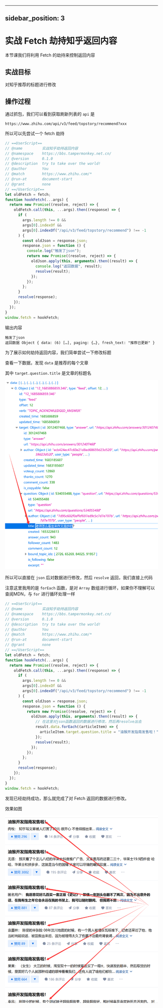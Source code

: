   ---
  sidebar_position: 3
  ---

  # 实战 Fetch 劫持知乎返回内容

  本节课我们将利用 Fetch 的劫持来控制返回内容

  ## 实战目标

  对知乎推荐的标题进行修改

  ## 操作过程

  通过抓包，我们可以看到获取刷新列表的 `api` 是


  ```
  https://www.zhihu.com/api/v3/feed/topstory/recommend?xxx
  ```


  所以可以先尝试一个 fetch 劫持

  ```js
  // ==UserScript==
  // @name         实战知乎劫持返回内容
  // @namespace    https://bbs.tampermonkey.net.cn/
  // @version      0.1.0
  // @description  try to take over the world!
  // @author       You
  // @match        https://www.zhihu.com/*
  // @run-at       document-start
  // @grant        none
  // ==/UserScript==
  let oldFetch = fetch;
  function hookFetch(...args) {
    return new Promise((resolve, reject) => {
      oldFetch.call(this, ...args).then((response) => {
        if (
          args.length !== 0 &&
          args[0].indexOf &&
          args[0].indexOf("/api/v3/feed/topstory/recommend") !== -1
        ) {
          const oldJson = response.json;
          response.json = function () {
            console.log("触发了json");
            return new Promise((resolve, reject) => {
              oldJson.apply(this, arguments).then((result) => {
                console.log("返回数据", result);
                resolve(result);
              });
            });
          };
        }
        resolve(response);
      });
    });
  }
  window.fetch = hookFetch;
  ```

  输出内容

  ```
  触发了json
  返回数据 Object { data: (6) […], paging: {…}, fresh_text: "推荐已更新" }
  ```

  为了展示如何劫持返回内容，我们简单尝试一下修改标题

  查看一下数据，发现 `data` 是推荐的每个文章

  其中 `target.question.title` 是文章的标题名

  ![](img/03/1.png)

  所以可以直接在 `json` 后对数据进行修改，然后 `resolve` 返回，我们直接上代码

  注意这里我用的是 `forEach` 函数，是对 `Array` 数组进行循环，如果你不理解可以查阅MDN，与 `for` 进行循环处理一样

  ```js
  // ==UserScript==
  // @name         实战知乎劫持返回内容
  // @namespace    https://bbs.tampermonkey.net.cn/
  // @version      0.1.0
  // @description  try to take over the world!
  // @author       You
  // @match        https://www.zhihu.com/*
  // @run-at       document-start
  // @grant        none
  // ==/UserScript==
  let oldFetch = fetch;
  function hookFetch(...args) {
    return new Promise((resolve, reject) => {
      oldFetch.call(this, ...args).then((response) => {
        if (
          args.length !== 0 &&
          args[0].indexOf &&
          args[0].indexOf("/api/v3/feed/topstory/recommend") !== -1
        ) {
          const oldJson = response.json;
          response.json = function () {
            return new Promise((resolve, reject) => {
              oldJson.apply(this, arguments).then((result) => {
                // 在这里对json函数返回的数据进行修改，然后再resolve出去
                result.data.forEach((articleItem) => {
                  articleItem.target.question.title = "油猴开发指南发售啦！";
                });
                resolve(result);
              });
            });
          };
        }
        resolve(response);
      });
    });
  }
  window.fetch = hookFetch;
  ```

  发现已经劫持成功，那么就完成了对 Fetch 返回的数据进行修改。

  效果如图

  ![](img/03/2.png)
